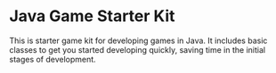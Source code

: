 # Java Game Starter Kit
This is starter game kit for developing games in Java. It includes basic classes to get you started developing quickly, saving time in the initial stages of development.
